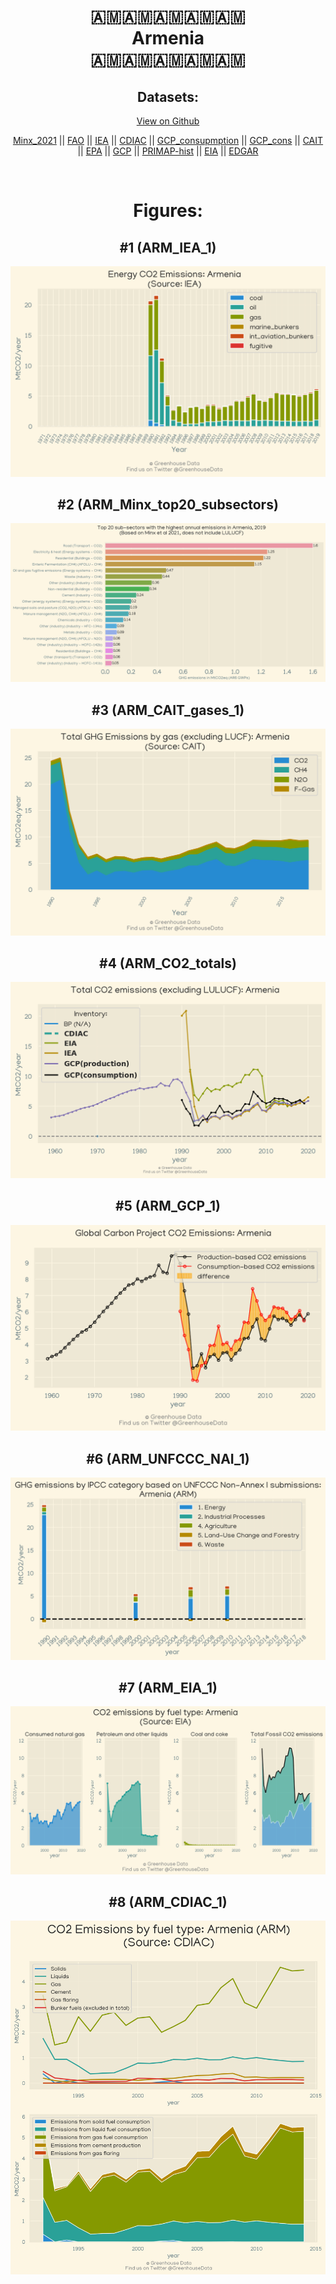 
<center>
<h1 align="center">
🇦🇲🇦🇲🇦🇲🇦🇲🇦🇲
<br>
Armenia
<br>
🇦🇲🇦🇲🇦🇲🇦🇲🇦🇲
</h1>
<h2>Datasets:</h2>
<p><a href="https://github.com/dquintani/Greenhouse-Data/tree/master/country_data/ARM_Armenia/data">View on Github</a>
<br></p><p><a href="data/ARM_Minx_2021.csv">Minx_2021</a> || <a href="data/ARM_FAO.csv">FAO</a> || <a href="data/ARM_IEA.csv">IEA</a> || <a href="data/ARM_CDIAC.csv">CDIAC</a> || <a href="data/ARM_GCP_consupmption.csv">GCP_consupmption</a> || <a href="data/ARM_GCP_cons.csv">GCP_cons</a> || <a href="data/ARM_CAIT.csv">CAIT</a> || <a href="data/ARM_EPA.csv">EPA</a> || <a href="data/ARM_GCP.csv">GCP</a> || <a href="data/ARM_PRIMAP-hist.csv">PRIMAP-hist</a> || <a href="data/ARM_EIA.csv">EIA</a> || <a href="data/ARM_EDGAR.csv">EDGAR</a></p><p><br></p>
<h1>Figures:</h1><h2>#1 (ARM_IEA_1)</h2>
<p><img alt="" src="figures/ARM_IEA_1.png" /></p><h2>#2 (ARM_Minx_top20_subsectors)</h2>
<p><img alt="" src="figures/ARM_Minx_top20_subsectors.png" /></p><h2>#3 (ARM_CAIT_gases_1)</h2>
<p><img alt="" src="figures/ARM_CAIT_gases_1.png" /></p><h2>#4 (ARM_CO2_totals)</h2>
<p><img alt="" src="figures/ARM_CO2_totals.png" /></p><h2>#5 (ARM_GCP_1)</h2>
<p><img alt="" src="figures/ARM_GCP_1.png" /></p><h2>#6 (ARM_UNFCCC_NAI_1)</h2>
<p><img alt="" src="figures/ARM_UNFCCC_NAI_1.png" /></p><h2>#7 (ARM_EIA_1)</h2>
<p><img alt="" src="figures/ARM_EIA_1.png" /></p><h2>#8 (ARM_CDIAC_1)</h2>
<p><img alt="" src="figures/ARM_CDIAC_1.png" /></p>